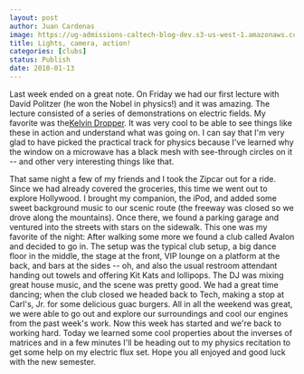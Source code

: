 ```yaml
---
layout: post
author: Juan Cardenas
image: https://ug-admissions-caltech-blog-dev.s3-us-west-1.amazonaws.com/old_pictures/caltech_as_it_happens/6a0105349b8251970b0120a7cf61a2970b.jpg
title: Lights, camera, action!
categories: [clubs]
status: Publish
date: 2010-01-13
---
```


Last week ended on a great note. On Friday we had our first lecture with David Politzer (he won the Nobel in physics!) and it was amazing. The lecture consisted of a series of demonstrations on electric fields. My favorite was the<a href="https://www.youtube.com/watch?v=3b23umXzPVA">Kelvin Dropper</a>. It was very cool to be able to see things like these in action and understand what was going on. I can say that I'm very glad to have picked the practical track for physics because I've learned why the window on a microwave has a black mesh with see-through circles on it -- and other very interesting things like that.

That same night a few of my friends and I took the Zipcar out for a ride. Since we had already covered the groceries, this time we went out to explore Hollywood. I brought my companion, the iPod, and added some sweet background music to our scenic route (the freeway was closed so we drove along the mountains). Once there, we found a parking garage and ventured into the streets with stars on the sidewalk. This one was my favorite of the night:
After walking some more we found a club called Avalon and decided to go in. The setup was the typical club setup, a big dance floor in the middle, the stage at the front, VIP lounge on a platform at the back, and bars at the sides -- oh, and also the usual restroom attendant handing out towels and offering Kit Kats and lollipops. The DJ was mixing great house music, and the scene was pretty good. We had a great time dancing; when the club closed we headed back to Tech, making a stop at Carl's, Jr. for some delicious guac burgers. All in all the weekend was great, we were able to go out and explore our surroundings and cool our engines from the past week's work. Now this week has started and we're back to working hard. Today we learned some cool properties about the inverses of matrices and in a few minutes I'll be heading out to my physics recitation to get some help on my electric flux set. Hope you all enjoyed and good luck with the new semester.

